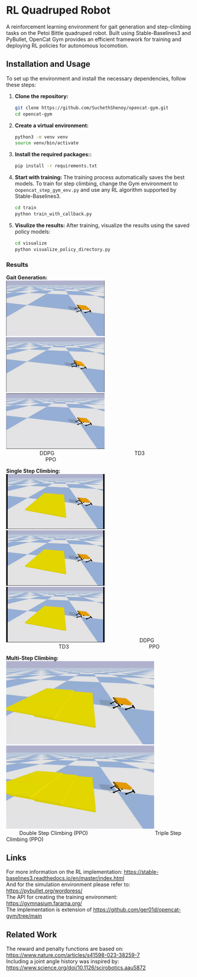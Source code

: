 # RL Quadruped Robot
A reinforcement learning environment for gait generation and step-climbing tasks on the Petoi Bittle quadruped robot. Built using Stable-Baselines3 and PyBullet, OpenCat Gym provides an efficient framework for training and deploying RL policies for autonomous locomotion.

## Installation and Usage

To set up the environment and install the necessary dependencies, follow these steps:

1. **Clone the repository:**
   ``` bash
   git clone https://github.com/SuchethShenoy/opencat-gym.git
   cd opencat-gym
   ```
2. **Create a virtual environment:** 
    ``` bash
    python3 -m venv venv
    source venv/bin/activate  
    ```
3. **Install the required packages::** 
    ``` bash
    pip install -r requirements.txt 
    ```
4. **Start with training:** 
    The training process automatically saves the best models. To train for step climbing, change the Gym environment to o`opencat_step_gym_env.py` and use any RL algorithm supported by Stable-Baselines3.

    ``` bash
    cd train
    python train_with_callback.py
    ```
4. **Visulize the results:** 
    After training, visualize the results using the saved policy models:
    ``` bash
    cd visualize
    python visualize_policy_directory.py
    ```

### Results
**Gait Generation:**  <br />
<img src=animations/best_model_gait_DDPG.gif width="266" />  <img src=animations/best_model_gait_TD3_.gif width="266" />  <img src=animations/best_model_gait_PPO.gif width="266" />  
&nbsp;&nbsp;&nbsp;&nbsp; &nbsp;&nbsp;&nbsp;&nbsp;&nbsp;&nbsp;&nbsp;&nbsp; &nbsp;&nbsp;&nbsp;&nbsp;&nbsp;&nbsp;&nbsp;&nbsp; DDPG  &nbsp;&nbsp;&nbsp;&nbsp;&nbsp;&nbsp;&nbsp;&nbsp; &nbsp;&nbsp;&nbsp;&nbsp;&nbsp;&nbsp;&nbsp;&nbsp; &nbsp;&nbsp;&nbsp;&nbsp;&nbsp;&nbsp;&nbsp;&nbsp; &nbsp;&nbsp;&nbsp;&nbsp;&nbsp;&nbsp;&nbsp;&nbsp; &nbsp;&nbsp;&nbsp;&nbsp;&nbsp;&nbsp;&nbsp;&nbsp; &nbsp;&nbsp;&nbsp;&nbsp;&nbsp;&nbsp;&nbsp;&nbsp; TD3 &nbsp;&nbsp;&nbsp;&nbsp;&nbsp;&nbsp;&nbsp;&nbsp; &nbsp;&nbsp;&nbsp;&nbsp;&nbsp;&nbsp;&nbsp;&nbsp; &nbsp;&nbsp;&nbsp;&nbsp;&nbsp;&nbsp;&nbsp;&nbsp; &nbsp;&nbsp;&nbsp;&nbsp;&nbsp;&nbsp;&nbsp;&nbsp; &nbsp;&nbsp;&nbsp;&nbsp;&nbsp;&nbsp;&nbsp;&nbsp; &nbsp;&nbsp;&nbsp;&nbsp;&nbsp;&nbsp;&nbsp;&nbsp; PPO

**Single Step Climbing:**  <br />
<img src=animations/best_model_single_step_DDPG.gif width="266" />  <img src=animations/best_model_single_step_TD3.gif width="266" />  <img src=animations/best_model_single_step_PPO.gif width="266" />
&nbsp;&nbsp;&nbsp;&nbsp; &nbsp;&nbsp;&nbsp;&nbsp;&nbsp;&nbsp;&nbsp;&nbsp; &nbsp;&nbsp;&nbsp;&nbsp;&nbsp;&nbsp;&nbsp;&nbsp; DDPG  &nbsp;&nbsp;&nbsp;&nbsp;&nbsp;&nbsp;&nbsp;&nbsp; &nbsp;&nbsp;&nbsp;&nbsp;&nbsp;&nbsp;&nbsp;&nbsp; &nbsp;&nbsp;&nbsp;&nbsp;&nbsp;&nbsp;&nbsp;&nbsp; &nbsp;&nbsp;&nbsp;&nbsp;&nbsp;&nbsp;&nbsp;&nbsp; &nbsp;&nbsp;&nbsp;&nbsp;&nbsp;&nbsp;&nbsp;&nbsp; &nbsp;&nbsp;&nbsp;&nbsp;&nbsp;&nbsp;&nbsp;&nbsp; TD3 &nbsp;&nbsp;&nbsp;&nbsp;&nbsp;&nbsp;&nbsp;&nbsp; &nbsp;&nbsp;&nbsp;&nbsp;&nbsp;&nbsp;&nbsp;&nbsp; &nbsp;&nbsp;&nbsp;&nbsp;&nbsp;&nbsp;&nbsp;&nbsp; &nbsp;&nbsp;&nbsp;&nbsp;&nbsp;&nbsp;&nbsp;&nbsp; &nbsp;&nbsp;&nbsp;&nbsp;&nbsp;&nbsp;&nbsp;&nbsp; &nbsp;&nbsp;&nbsp;&nbsp;&nbsp;&nbsp;&nbsp;&nbsp; PPO

**Multi-Step Climbing:**  <br />
<img src=animations/best_model_double_step_PPO.gif width="400" /> <img src=animations/best_model_triple_step_PPO.gif width="400" />
&nbsp;&nbsp;&nbsp;&nbsp;&nbsp;&nbsp;&nbsp;&nbsp; &nbsp;&nbsp;&nbsp;&nbsp;&nbsp;&nbsp;&nbsp;&nbsp; &nbsp;&nbsp;&nbsp;&nbsp;&nbsp;&nbsp;&nbsp;&nbsp; Double Step Climbing (PPO)  &nbsp;&nbsp;&nbsp;&nbsp;&nbsp;&nbsp;&nbsp;&nbsp; &nbsp;&nbsp;&nbsp;&nbsp;&nbsp;&nbsp;&nbsp;&nbsp; &nbsp;&nbsp;&nbsp;&nbsp;&nbsp;&nbsp;&nbsp;&nbsp; &nbsp;&nbsp;&nbsp;&nbsp;&nbsp;&nbsp;&nbsp;&nbsp; &nbsp;&nbsp;&nbsp;&nbsp;&nbsp;&nbsp;&nbsp;&nbsp; Triple Step Climbing (PPO)



## Links
For more information on the RL implementation: https://stable-baselines3.readthedocs.io/en/master/index.html \
And for the simulation environment please refer to: https://pybullet.org/wordpress/ \
The API for creating the training environment: https://gymnasium.farama.org/ \
The implementation is extension of https://github.com/ger01d/opencat-gym/tree/main
## Related Work
The reward and penalty functions are based on: https://www.nature.com/articles/s41598-023-38259-7 \
Including a joint angle history was inspired by: https://www.science.org/doi/10.1126/scirobotics.aau5872
